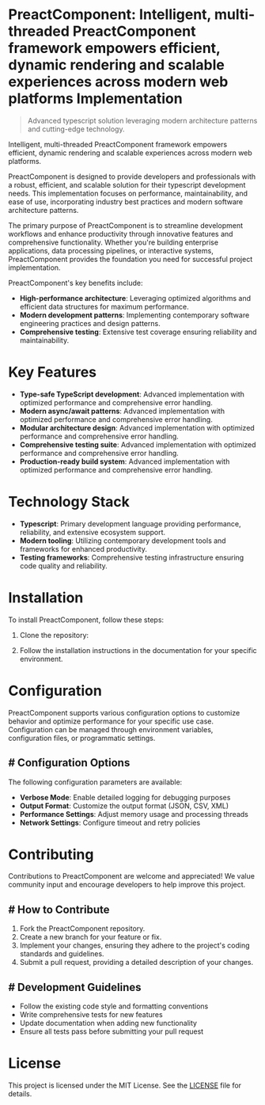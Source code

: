 <!-- fallback_PreactComponent_20251003190333_49941 -->

# PreactComponent: Intelligent, multi-threaded PreactComponent framework empowers efficient, dynamic rendering and scalable experiences across modern web platforms Implementation
> Advanced typescript solution leveraging modern architecture patterns and cutting-edge technology.

Intelligent, multi-threaded PreactComponent framework empowers efficient, dynamic rendering and scalable experiences across modern web platforms.

PreactComponent is designed to provide developers and professionals with a robust, efficient, and scalable solution for their typescript development needs. This implementation focuses on performance, maintainability, and ease of use, incorporating industry best practices and modern software architecture patterns.

The primary purpose of PreactComponent is to streamline development workflows and enhance productivity through innovative features and comprehensive functionality. Whether you're building enterprise applications, data processing pipelines, or interactive systems, PreactComponent provides the foundation you need for successful project implementation.

PreactComponent's key benefits include:

* **High-performance architecture**: Leveraging optimized algorithms and efficient data structures for maximum performance.
* **Modern development patterns**: Implementing contemporary software engineering practices and design patterns.
* **Comprehensive testing**: Extensive test coverage ensuring reliability and maintainability.

# Key Features

* **Type-safe TypeScript development**: Advanced implementation with optimized performance and comprehensive error handling.
* **Modern async/await patterns**: Advanced implementation with optimized performance and comprehensive error handling.
* **Modular architecture design**: Advanced implementation with optimized performance and comprehensive error handling.
* **Comprehensive testing suite**: Advanced implementation with optimized performance and comprehensive error handling.
* **Production-ready build system**: Advanced implementation with optimized performance and comprehensive error handling.

# Technology Stack

* **Typescript**: Primary development language providing performance, reliability, and extensive ecosystem support.
* **Modern tooling**: Utilizing contemporary development tools and frameworks for enhanced productivity.
* **Testing frameworks**: Comprehensive testing infrastructure ensuring code quality and reliability.

# Installation

To install PreactComponent, follow these steps:

1. Clone the repository:


2. Follow the installation instructions in the documentation for your specific environment.

# Configuration

PreactComponent supports various configuration options to customize behavior and optimize performance for your specific use case. Configuration can be managed through environment variables, configuration files, or programmatic settings.

## # Configuration Options

The following configuration parameters are available:

* **Verbose Mode**: Enable detailed logging for debugging purposes
* **Output Format**: Customize the output format (JSON, CSV, XML)
* **Performance Settings**: Adjust memory usage and processing threads
* **Network Settings**: Configure timeout and retry policies

# Contributing

Contributions to PreactComponent are welcome and appreciated! We value community input and encourage developers to help improve this project.

## # How to Contribute

1. Fork the PreactComponent repository.
2. Create a new branch for your feature or fix.
3. Implement your changes, ensuring they adhere to the project's coding standards and guidelines.
4. Submit a pull request, providing a detailed description of your changes.

## # Development Guidelines

* Follow the existing code style and formatting conventions
* Write comprehensive tests for new features
* Update documentation when adding new functionality
* Ensure all tests pass before submitting your pull request

# License

This project is licensed under the MIT License. See the [LICENSE](https://github.com/Nurulika/PreactComponent/blob/main/LICENSE) file for details.
